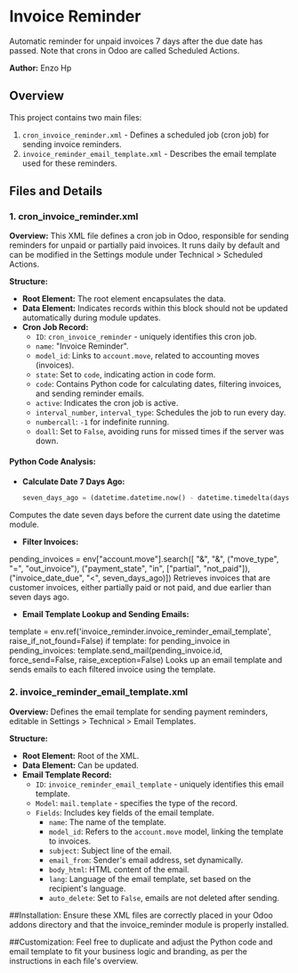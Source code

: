 # Invoice Reminder
Automatic reminder for unpaid invoices 7 days after the due date has passed. Note that crons in Odoo are called Scheduled Actions.

**Author:** Enzo Hp

## Overview
This project contains two main files:
1. `cron_invoice_reminder.xml` - Defines a scheduled job (cron job) for sending invoice reminders.
2. `invoice_reminder_email_template.xml` - Describes the email template used for these reminders.

## Files and Details

### 1. cron_invoice_reminder.xml
**Overview:** This XML file defines a cron job in Odoo, responsible for sending reminders for unpaid or partially paid invoices. It runs daily by default and can be modified in the Settings module under Technical > Scheduled Actions.

**Structure:**
- **Root Element:** The root element encapsulates the data.
- **Data Element:** Indicates records within this block should not be updated automatically during module updates.
- **Cron Job Record:**
  - `ID`: `cron_invoice_reminder` - uniquely identifies this cron job.
  - `name`: "Invoice Reminder".
  - `model_id`: Links to `account.move`, related to accounting moves (invoices).
  - `state`: Set to `code`, indicating action in code form.
  - `code`: Contains Python code for calculating dates, filtering invoices, and sending reminder emails.
  - `active`: Indicates the cron job is active.
  - `interval_number`, `interval_type`: Schedules the job to run every day.
  - `numbercall`: `-1` for indefinite running.
  - `doall`: Set to `False`, avoiding runs for missed times if the server was down.

#### Python Code Analysis:
- **Calculate Date 7 Days Ago:**
  ```python
  seven_days_ago = (datetime.datetime.now() - datetime.timedelta(days=7)).date()
Computes the date seven days before the current date using the datetime module.

- **Filter Invoices:**

pending_invoices = env["account.move"].search([
  "&", "&", 
  ("move_type", "=", "out_invoice"), 
  ("payment_state", "in", ["partial", "not_paid"]), 
  ("invoice_date_due", "<", seven_days_ago)])
Retrieves invoices that are customer invoices, either partially paid or not paid, and due earlier than seven days ago.

- **Email Template Lookup and Sending Emails:**

template = env.ref('invoice_reminder.invoice_reminder_email_template', raise_if_not_found=False)
if template:
    for pending_invoice in pending_invoices:
        template.send_mail(pending_invoice.id, force_send=False, raise_exception=False)
Looks up an email template and sends emails to each filtered invoice using the template.

### 2. invoice_reminder_email_template.xml
**Overview:** Defines the email template for sending payment reminders, editable in Settings > Technical > Email Templates.

**Structure:**
- **Root Element:** Root of the XML.
- **Data Element:** Can be updated.
- **Email Template Record:**
  - `ID`: `invoice_reminder_email_template` - uniquely identifies this email template.
  - `Model`: `mail.template` - specifies the type of the record.
  - `Fields`: Includes key fields of the email template.
    - `name`: The name of the template.
    - `model_id`: Refers to the `account.move` model, linking the template to invoices.
    - `subject`: Subject line of the email.
    - `email_from`: Sender's email address, set dynamically.
    - `body_html`: HTML content of the email.
    - `lang`: Language of the email template, set based on the recipient's language.
    - `auto_delete`: Set to `False`, emails are not deleted after sending.


##Installation: Ensure these XML files are correctly placed in your Odoo addons directory and that the invoice_reminder module is properly installed.

##Customization: Feel free to duplicate and adjust the Python code and email template to fit your business logic and branding, as per the instructions in each file's overview.





